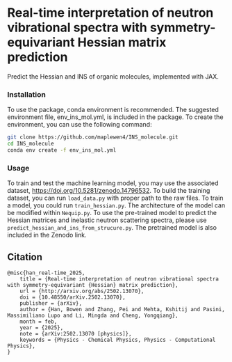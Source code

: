 # Real-time interpretation of neutron vibrational spectra with symmetry-equivariant Hessian matrix prediction

Predict the Hessian and INS of organic molecules, implemented with JAX.

### Installation
To use the package, conda environment is recommended. The suggested environment file, env_ins_mol.yml, is included in the package. To create the environment, you can use the following command:

```bash
git clone https://github.com/maplewen4/INS_molecule.git
cd INS_molecule
conda env create -f env_ins_mol.yml
```

### Usage

To train and test the machine learning model, you may use the associated dataset, https://doi.org/10.5281/zenodo.14796532. To build the training dataset, you can run `load_data.py` with proper path to the raw files. To train a model, you could run `train_hessian.py`. The architecture of the model can be modified within `Nequip.py`. To use the pre-trained model to predict the Hessian matrices and inelastic neutron scattering spectra, please use `predict_hessian_and_ins_from_strucure.py`. The pretrained model is also included in the Zenodo link.

## Citation

```
@misc{han_real-time_2025,
	title = {Real-time interpretation of neutron vibrational spectra with symmetry-equivariant {Hessian} matrix prediction},
	url = {http://arxiv.org/abs/2502.13070},
	doi = {10.48550/arXiv.2502.13070},
	publisher = {arXiv},
	author = {Han, Bowen and Zhang, Pei and Mehta, Kshitij and Pasini, Massimiliano Lupo and Li, Mingda and Cheng, Yongqiang},
	month = feb,
	year = {2025},
	note = {arXiv:2502.13070 [physics]},
	keywords = {Physics - Chemical Physics, Physics - Computational Physics},
}
```
